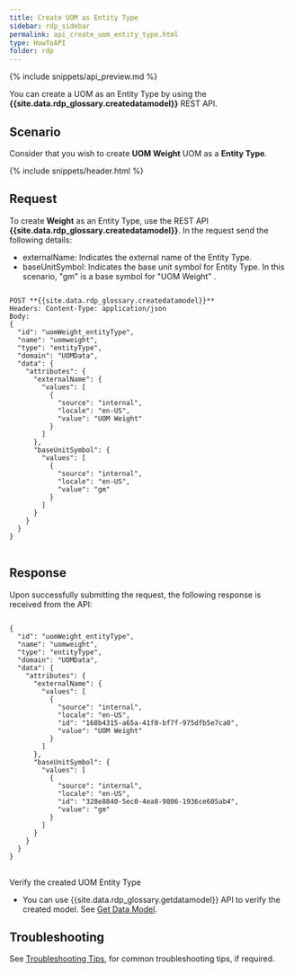 ```yaml
---
title: Create UOM as Entity Type
sidebar: rdp_sidebar
permalink: api_create_uom_entity_type.html
type: HowToAPI
folder: rdp
---
```


{% include snippets/api_preview.md %}

You can create a UOM as an Entity Type by using the **{{site.data.rdp_glossary.createdatamodel}}** REST API.

## Scenario

Consider that you wish to create **UOM Weight** UOM as a **Entity Type**.

{% include snippets/header.html %}

## Request

To create **Weight** as an Entity Type, use the REST API **{{site.data.rdp_glossary.createdatamodel}}**. In the request send the following details:
* externalName: Indicates the external name of the Entity Type.
* baseUnitSymbol: Indicates the base unit symbol for Entity Type. In this scenario, "gm" is a base symbol for "UOM Weight" .

<pre>
<code>
POST **{{site.data.rdp_glossary.createdatamodel}}**
Headers: Content-Type: application/json
Body:
{
  "id": "uomWeight_entityType",
  "name": "uomweight",
  "type": "entityType",
  "domain": "UOMData",
  "data": {
    "attributes": {
      "externalName": {
        "values": [
          {
            "source": "internal",
            "locale": "en-US",
            "value": "UOM Weight"
          }
        ]
      },
      "baseUnitSymbol": {
        "values": [
          {
            "source": "internal",
            "locale": "en-US",
            "value": "gm"
          }
        ]
      }
    }
  }
}
</code>
</pre>

## Response

Upon successfully submitting the request, the following response is received from the API:

<pre>
<code>
{
  "id": "uomWeight_entityType",
  "name": "uomweight",
  "type": "entityType",
  "domain": "UOMData",
  "data": {
    "attributes": {
      "externalName": {
        "values": [
          {
            "source": "internal",
            "locale": "en-US",
            "id": "168b4315-a65a-41f0-bf7f-975dfb5e7ca0",
            "value": "UOM Weight"
          }
        ]
      },
      "baseUnitSymbol": {
        "values": [
          {
            "source": "internal",
            "locale": "en-US",
            "id": "328e8840-5ec0-4ea8-9806-1936ce605ab4",
            "value": "gm"
          }
        ]
      }
    }
  }
}
</code>
</pre>

Verify the created UOM Entity Type
* You can use {{site.data.rdp_glossary.getdatamodel}} API to verify the created model. See [Get Data Model](api_get_data_model.html).

## Troubleshooting

See [Troubleshooting Tips](api_troubleshooting_tips.html), for common troubleshooting tips, if required.